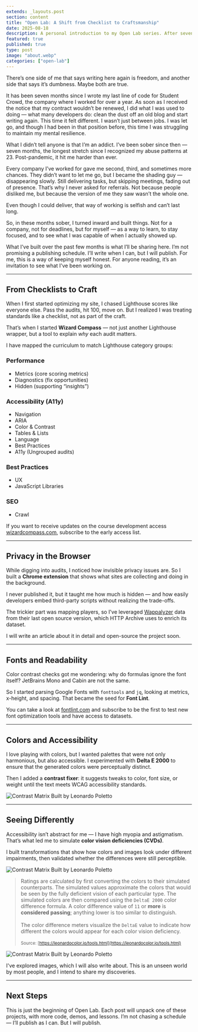 ```yaml
---
extends: _layouts.post
section: content
title: "Open Lab: A Shift from Checklist to Craftsmanship"
date: 2025-08-18
description: A personal introduction to my Open Lab series. After seven months of sobriety, I reflect on the projects I built during this time — from fonts and colors to accessibility, privacy, and performance — and explain how my mindset shifted from checking boxes to building with craftsmanship.
featured: true
published: true
type: post
image: "about.webp"
categories: ["open-lab"]
---
```


There’s one side of me that says writing here again is freedom, and another side that says it’s dumbness. Maybe both are true.

It has been seven months since I wrote my last line of code for Student Crowd, the company where I worked for over a year. As soon as I received the notice that my contract wouldn’t be renewed, I did what I was used to doing — what many developers do: clean the dust off an old blog and start writing again. This time it felt different. I wasn’t just between jobs. I was let go, and though I had been in that position before, this time I was struggling to maintain my mental resilience.

What I didn’t tell anyone is that I’m an addict. I’ve been sober since then — seven months, the longest stretch since I recognized my abuse patterns at 23. Post-pandemic, it hit me harder than ever.

Every company I’ve worked for gave me second, third, and sometimes more chances. They didn’t want to let me go, but I became the shading guy — disappearing slowly. Still delivering tasks, but skipping meetings, fading out of presence. That’s why I never asked for referrals. Not because people disliked me, but because the version of me they saw wasn’t the whole one.

Even though I could deliver, that way of working is selfish and can’t last long.

So, in these months sober, I turned inward and built things. Not for a company, not for deadlines, but for myself — as a way to learn, to stay focused, and to see what I was capable of when I actually showed up.

What I’ve built over the past few months is what I’ll be sharing here. I’m not promising a publishing schedule. I’ll write when I can, but I will publish. For me, this is a way of keeping myself honest. For anyone reading, it’s an invitation to see what I’ve been working on.

---

## From Checklists to Craft

When I first started optimizing my site, I chased Lighthouse scores like everyone else. Pass the audits, hit 100, move on. But I realized I was treating standards like a checklist, not as part of the craft.

That’s when I started **Wizard Compass** — not just another Lighthouse wrapper, but a tool to explain _why_ each audit matters.

I have mapped the curriculum to match Lighthouse category groups:

### Performance

- Metrics (core scoring metrics)
- Diagnostics (fix opportunities)
- Hidden (supporting “insights”)
  
### Accessibility (A11y)

- Navigation
- ARIA
- Color & Contrast
- Tables & Lists
- Language
- Best Practices
- A11y (Ungrouped audits)
  
### Best Practices

- UX
- JavaScript Libraries
  
### SEO

- Crawl


If you want to receive updates on the course development access [wizardcompass.com](https://wizardcompass.com/), subscribe to the early access list.

---

## Privacy in the Browser

While digging into audits, I noticed how invisible privacy issues are. So I built a **Chrome extension** that shows what sites are collecting and doing in the background.

I never published it, but it taught me how much is hidden — and how easily developers embed third-party scripts without realizing the trade-offs.

The trickier part was mapping players, so I've leveraged [Wappalyzer](https://github.com/HTTPArchive/wappalyzer) data from their last open source version, which HTTP Archive uses to enrich its dataset.

I will write an article about it in detail and open-source the project soon. 

---

## Fonts and Readability

Color contrast checks got me wondering: why do formulas ignore the font itself? JetBrains Mono and Cabin are not the same.

So I started parsing Google Fonts with `fonttools` and `jq`, looking at metrics, x-height, and spacing. That became the seed for **Font Lint**.

You can take a look at [fontlint.com](https://fontlint.com) and subscribe to be the first to test new font optimization tools and have access to datasets.

---

## Colors and Accessibility

I love playing with colors, but I wanted palettes that were not only harmonious, but also accessible. I experimented with **Delta E 2000** to ensure that the generated colors were perceptually distinct.

Then I added a **contrast fixer**: it suggests tweaks to color, font size, or weight until the text meets WCAG accessibility standards.

![Contrast Matrix Built by Leonardo Poletto](assets/images/posts/contrast-matrix.webp)

---

## Seeing Differently

Accessibility isn’t abstract for me — I have high myopia and astigmatism. That’s what led me to simulate **color vision deficiencies (CVDs)**.

I built transformations that show how colors and images look under different impairments, then validated whether the differences were still perceptible.

![Contrast Matrix Built by Leonardo Poletto](assets/images/posts/cvd-matrix-before.webp)

> Ratings are calculated by first converting the colors to their simulated counterparts. The simulated values approximate the colors that would be seen by the fully deficient vision of each particular type. The simulated colors are then compared using the `DeltaE 2000` color difference formula. A color difference value of `11` or **more** is **considered passing**; anything lower is too similar to distinguish.<br><br>
> The color difference meters visualize the `DeltaE` value to indicate how different the colors would appear for each color vision deficiency.<br>
> <br><small>Source: [https://leonardocolor.io/tools.html](https://leonardocolor.io/tools.html)</small>


![Contrast Matrix Built by Leonardo Poletto](https://local.leopoletto.test/assets/images/posts/cvd-matrix-after.webp)

I've explored images, which I will also write about. This is an unseen world by most people, and I intend to share my discoveries.  

---

## Next Steps

This is just the beginning of Open Lab. Each post will unpack one of these projects, with more code, demos, and lessons. I’m not chasing a schedule — I’ll publish as I can. But I will publish.


